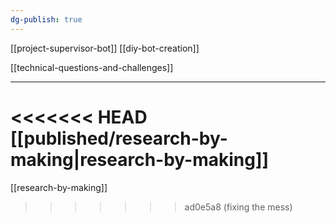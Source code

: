 ```yaml
---
dg-publish: true
---
```

[[project-supervisor-bot]]
[[diy-bot-creation]] 


[[technical-questions-and-challenges]]

---

<<<<<<< HEAD
[[published/research-by-making\|research-by-making]]
=======
[[research-by-making]]
>>>>>>> ad0e5a8 (fixing the mess)
